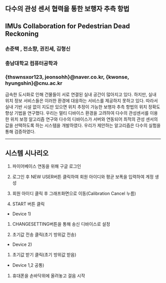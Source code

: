 ## 다수의 관성 센서 협력을 통한 보행자 추측 항법
## IMUs Collaboration for Pedestrian Dead Reckoning

### 손준택 , 전소향, 권진세, 김형신
### 충남대학교 컴퓨터공학과
### {thswnsxor123, jeonsohh}@naver.co.kr, {kwonse, hyungshin}@cnu.ac.kr


급속한 도시화로 인해 건물들이 서로 연결된 실내 공간이 많아지고 있다. 하지만, 실내 위치 정보 서비스들은 이러한 환경에 대응하는 서비스를 제공하지 못하고 있다. 따라서 실내 기반 시설 없이 지도만 있으면 위치 추정이 가능한 보행자 추측 항법의 위치 정확도 향상 기법을 연구했다. 
우리는 멀티 디바이스 환경을 고려하여 다수의 관성센서를 이용한 위치 보정 알고리즘 연구와 다수의 디바이스가 서버와 연동되어 최적의 관성 센서의 값을 선택하도록 하는 시스템을 개발하였다. 우리가 제안하는 알고리즘은 다수의 실험을 통해 검증하였다.

* * *


## 시스템 시나리오 

1. 파이어베이스 연동을 위해 구글 로그인

2. 로그인 후 NEW USER버튼 클릭하여 회원 아이디와 평균 보폭을 입력하여 계정 생성

3. 회원 아이디 클릭 후 그래프화면으로 이동(Calibration Cancel 누름)

4. START 버튼 클릭


- Device 1)

1. CHANGESETTING버튼을 통해 송신 디바이스로 설정

2. 초기값 전송 클릭(초기 방위값 전송)


- Device 2)

1. 초기값 받기 클릭(초기 방위값 받음)


- Device 1,2 공통)

1. 휴대폰을 손바닥위에 올려놓고 걸음 시작


